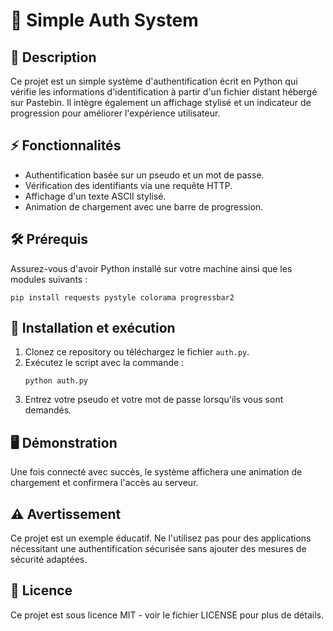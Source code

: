 # 🔐 Simple Auth System

## 📜 Description
Ce projet est un simple système d'authentification écrit en Python qui vérifie les informations d'identification à partir d'un fichier distant hébergé sur Pastebin. Il intègre également un affichage stylisé et un indicateur de progression pour améliorer l'expérience utilisateur.

## ⚡ Fonctionnalités
- Authentification basée sur un pseudo et un mot de passe.
- Vérification des identifiants via une requête HTTP.
- Affichage d'un texte ASCII stylisé.
- Animation de chargement avec une barre de progression.

## 🛠️ Prérequis
Assurez-vous d'avoir Python installé sur votre machine ainsi que les modules suivants :

```
pip install requests pystyle colorama progressbar2
```

## 🚀 Installation et exécution
1. Clonez ce repository ou téléchargez le fichier `auth.py`.
2. Exécutez le script avec la commande :
   ```
   python auth.py
   ```
3. Entrez votre pseudo et votre mot de passe lorsqu'ils vous sont demandés.

## 🖥️ Démonstration
Une fois connecté avec succès, le système affichera une animation de chargement et confirmera l'accès au serveur.

## ⚠️ Avertissement
Ce projet est un exemple éducatif. Ne l'utilisez pas pour des applications nécessitant une authentification sécurisée sans ajouter des mesures de sécurité adaptées.

## 📜 Licence
Ce projet est sous licence MIT - voir le fichier LICENSE pour plus de détails.
